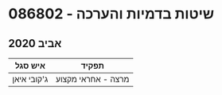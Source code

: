 # 086802 - שיטות בדמיות והערכה

## אביב 2020

| איש סגל | תפקיד |
| ---- | ---- |
| ג'קובי איאן | מרצה - אחראי מקצוע |

